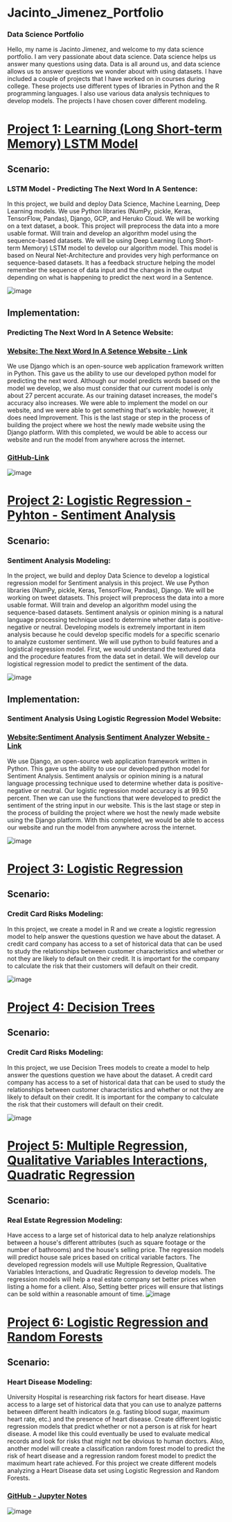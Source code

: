 # Jacinto_Jimenez_Portfolio
### Data Science Portfolio

Hello, my name is Jacinto Jimenez, and welcome to my data science portfolio. I am very passionate about data science. Data science helps us answer many questions using data. Data is all around us, and data science allows us to answer questions we wonder about with using datasets. I have included a couple of projects that I have worked on in courses during college. These projects use different types of libraries in Python and the R programming languages. I also use various data analysis techniques to develop models.  The projects I have chosen cover different modeling. 


# [Project 1: Learning (Long Short-term Memory) LSTM Model](https://jjimenez55993292.github.io/Deep-Learning-LSTM-model/PredictingNextWordInASentence.html)
## Scenario:
### LSTM Model - Predicting The Next Word In A Sentence: 
In this project, we build and deploy Data Science, Machine Learning, Deep Learning models. We use Python libraries (NumPy, pickle, Keras, TensorFlow, Pandas), Django, GCP, and Heruko Cloud. We will be working on a text dataset, a book. This project will preprocess the data into a more usable format. Will train and develop an algorithm model using the sequence-based datasets. We will be using Deep Learning (Long Short-term Memory) LSTM model to develop our algorithm model. This model is based on Neural Net-Architecture and provides very high performance on sequence-based datasets. It has a feedback structure helping the model remember the sequence of data input and the changes in the output depending on what is happening to predict the next word in a Sentence.

![image](https://user-images.githubusercontent.com/79177516/163972466-97233b06-1bf2-4d0a-a2fd-d57d815ce0df.png)


## Implementation:
### Predicting The Next Word In A Setence Website: 
### [Website: The Next Word In A Setence Website - Link ](http://jacintojimenez606.pythonanywhere.com/home/)

We use Django which is an open-source web application framework written in Python. This gave us the ability to use our developed python model for predicting the next word. Although our model predicts words based on the model we develop, we also must consider that our current model is only about 27 percent accurate. As our training dataset increases, the model's accuracy also increases. We were able to implement the model on our website, and we were able to get something that's workable; however, it does need Improvement. This is the last stage or step in the process of building the project where we host the newly made website using the Django platform. With this completed, we would be able to access our website and run the model from anywhere across the internet.



### [GitHub-Link ](https://github.com/Jjimenez55993292/Deep-Learning-LSTM-model)


![image](https://user-images.githubusercontent.com/79177516/163972673-bf0c7181-7694-4622-9217-bf885a0db423.png)


# [Project 2: Logistic Regression - Pyhton - Sentiment Analysis ](https://jjimenez55993292.github.io/Jacinto_J_Portfolio/Sentiment%20Analysis%20Using%20Logistic%20Regression%20Model.html)

## Scenario: 
###  Sentiment Analysis Modeling: 

In the project, we build and deploy Data Science to develop a logistical regression model for Sentiment analysis in this project. We use Python libraries (NumPy, pickle, Keras, TensorFlow, Pandas), Django. We will be working on tweet datasets. This project will preprocess the data into a more usable format. Will train and develop an algorithm model using the sequence-based datasets. Sentiment analysis or opinion mining is a natural language processing technique used to determine whether data is positive-negative or neutral. Developing models is extremely important in item analysis because he could develop specific models for a specific scenario to analyze customer sentiment. We will use python to build features and a logistical regression model. First, we would understand the textured data and the procedure features from the data set in detail. We will develop our logistical regression model to predict the sentiment of the data.

![image](https://user-images.githubusercontent.com/79177516/164423025-d5c8c139-aeca-49de-8c80-7f070375b553.png)

## Implementation:
### Sentiment Analysis Using Logistic Regression Model Website: 
### [Website:Sentiment Analysis Sentiment Analyzer Website - Link ](https://jimenez55993292.pythonanywhere.com/polls/)

We use Django, an open-source web application framework written in Python. This gave us the ability to use our developed python model for Sentiment Analysis. Sentiment analysis or opinion mining is a natural language processing technique used to determine whether data is positive-negative or neutral. Our logistic regression model accuracy is at 99.50 percent. Then we can use the functions that were developed to predict the sentiment of the string input in our website. This is the last stage or step in the process of building the project where we host the newly made website using the Django platform. With this completed, we would be able to access our website and run the model from anywhere across the internet.

![image](https://user-images.githubusercontent.com/79177516/164618063-9625d13e-8476-4318-a276-9ab4814bd2c0.png)



# [Project 3: Logistic Regression](https://jjimenez55993292.github.io/Jacinto_J_Portfolio/project_4.html)
## Scenario: 
### Credit Card Risks Modeling: 
In this project, we create a model in R and we create a logistic regression model to help answer the questions question we have about the dataset. A credit card company has access to a set of historical data that can be used to study the relationships between customer characteristics and whether or not they are likely to default on their credit. It is important for the company to calculate the risk that their customers will default on their credit.

![image](https://user-images.githubusercontent.com/79177516/137412784-2fe2bd4f-e615-41f4-857c-7095df391b34.png)




# [Project 4: Decision Trees](https://jjimenez55993292.github.io/Jacinto_J_Portfolio/Project_Three.html)
## Scenario: 
### Credit Card Risks Modeling: 
In this project, we use Decision Trees models to create a model to help answer the questions question we have about the dataset.  A credit card company has access to a set of historical data that can be used to study the relationships between customer characteristics and whether or not they are likely to default on their credit. It is important for the company to calculate the risk that their customers will default on their credit. 

![image](https://user-images.githubusercontent.com/79177516/137412692-3a8c369e-022d-498a-8b24-a612f6f6b46f.png)




# [Project 5: Multiple Regression, Qualitative Variables Interactions, Quadratic Regression](https://jjimenez55993292.github.io/Jacinto_J_Portfolio/Project_One.html)
## Scenario:
### Real Estate Regression Modeling:
Have access to a large set of historical data to help analyze relationships between a house's different attributes (such as square footage or the number of bathrooms) and the house's selling price. The regression models will predict house sale prices based on critical variable factors.  The developed regression models will use Multiple Regression, Qualitative Variables Interactions, and Quadratic Regression to develop models. The regression models will help a real estate company set better prices when listing a home for a client. Also, Setting better prices will ensure that listings can be sold within a reasonable amount of time.
![image](https://user-images.githubusercontent.com/79177516/137412480-cea56d11-e9c0-4bf6-be74-c523107f6db3.png)



# [Project 6: Logistic Regression and Random Forests](https://jjimenez55993292.github.io/Jacinto_J_Portfolio/Project_Two.html)
## Scenario:
### Heart Disease Modeling: 
University Hospital is researching risk factors for heart disease. Have access to a large set of historical data that you can use to analyze patterns between different health indicators (e.g. fasting blood sugar, maximum heart rate, etc.) and the presence of heart disease. Create different logistic regression models that predict whether or not a person is at risk for heart disease. A model like this could eventually be used to evaluate medical records and look for risks that might not be obvious to human doctors.  Also, another model will create a classification random forest model to predict the risk of heart disease and a regression random forest model to predict the maximum heart rate achieved. For this project we create different models analyzing a Heart Disease data set using Logistic Regression and Random Forests. 

### [GitHub - Jupyter Notes ](https://jjimenez55993292.github.io/Jacinto_J_Portfolio/Logistic_Regression_%20jupyter_notes_2.html)

![image](https://user-images.githubusercontent.com/79177516/137412663-55e2d96f-9453-4a3f-a1b6-2f164cd143ab.png)

